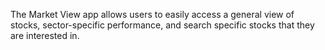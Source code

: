 The Market View app allows users to easily access a general view of stocks, sector-specific performance, and search specific stocks that they are interested in.
